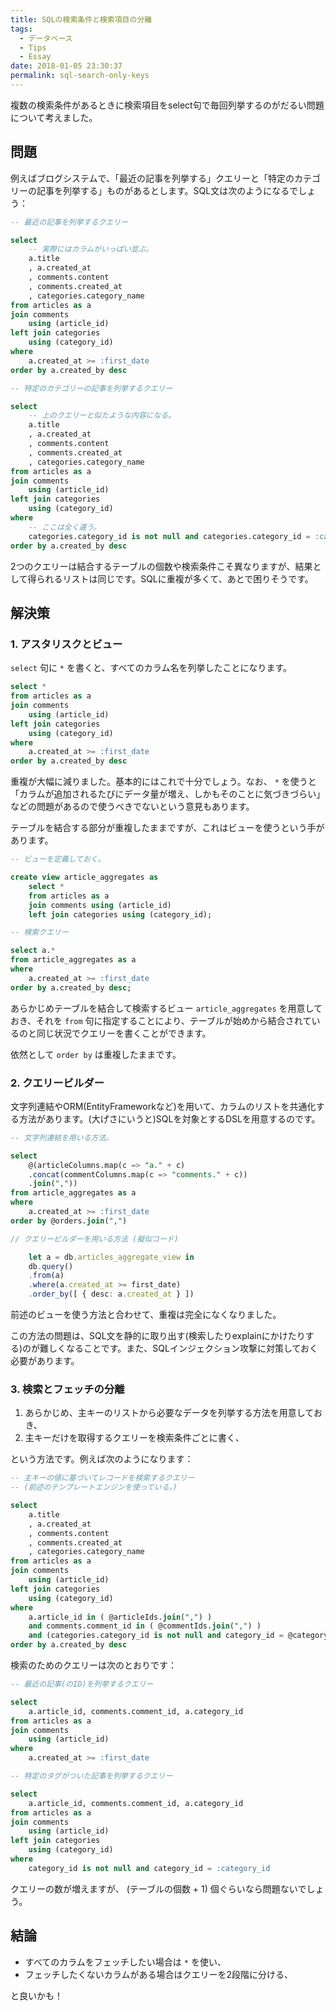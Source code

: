 ```yaml
---
title: SQLの検索条件と検索項目の分離
tags:
  - データベース
  - Tips
  - Essay
date: 2018-01-05 23:30:37
permalink: sql-search-only-keys
---
```


複数の検索条件があるときに検索項目をselect句で毎回列挙するのがだるい問題について考えました。

## 問題

例えばブログシステムで、「最近の記事を列挙する」クエリーと「特定のカテゴリーの記事を列挙する」ものがあるとします。SQL文は次のようになるでしょう：

```sql
-- 最近の記事を列挙するクエリー

select
    -- 実際にはカラムがいっぱい並ぶ。
    a.title
    , a.created_at
    , comments.content
    , comments.created_at
    , categories.category_name
from articles as a
join comments
    using (article_id)
left join categories
    using (category_id)
where
    a.created_at >= :first_date
order by a.created_by desc
```

```sql
-- 特定のカテゴリーの記事を列挙するクエリー

select
    -- 上のクエリーと似たような内容になる。
    a.title
    , a.created_at
    , comments.content
    , comments.created_at
    , categories.category_name
from articles as a
join comments
    using (article_id)
left join categories
    using (category_id)
where
    -- ここは全く違う。
    categories.category_id is not null and categories.category_id = :category_id
order by a.created_by desc
```

2つのクエリーは結合するテーブルの個数や検索条件こそ異なりますが、結果として得られるリストは同じです。SQLに重複が多くて、あとで困りそうです。

## 解決策
### 1. アスタリスクとビュー
`select` 句に `*` を書くと、すべてのカラム名を列挙したことになります。

```sql
select *
from articles as a
join comments
    using (article_id)
left join categories
    using (category_id)
where
    a.created_at >= :first_date
order by a.created_by desc
```

重複が大幅に減りました。基本的にはこれで十分でしょう。なお、 `*` を使うと「カラムが追加されるたびにデータ量が増え、しかもそのことに気づきづらい」などの問題があるので使うべきでないという意見もあります。

テーブルを結合する部分が重複したままですが、これはビューを使うという手があります。

```sql
-- ビューを定義しておく。

create view article_aggregates as
    select *
    from articles as a
    join comments using (article_id)
    left join categories using (category_id);

-- 検索クエリー

select a.*
from article_aggregates as a
where
    a.created_at >= :first_date
order by a.created_by desc;
```

あらかじめテーブルを結合して検索するビュー  `article_aggregates` を用意しておき、それを `from` 句に指定することにより、テーブルが始めから結合されているのと同じ状況でクエリーを書くことができます。

依然として ``order by`` は重複したままです。

### 2. クエリービルダー

文字列連結やORM(EntityFrameworkなど)を用いて、カラムのリストを共通化する方法があります。(大げさにいうと)SQLを対象とするDSLを用意するのです。

```sql
-- 文字列連結を用いる方法。

select
    @(articleColumns.map(c => "a." + c)
    .concat(commentColumns.map(c => "comments." + c))
    .join(","))
from article_aggregates as a
where
    a.created_at >= :first_date
order by @orders.join(",")
```

```typescript
// クエリービルダーを用いる方法 (擬似コード)

    let a = db.articles_aggregate_view in
    db.query()
    .from(a)
    .where(a.created_at >= first_date)
    .order_by([ { desc: a.created_at } ])
```

前述のビューを使う方法と合わせて、重複は完全になくなりました。

この方法の問題は、SQL文を静的に取り出す(検索したりexplainにかけたりする)のが難しくなることです。また、SQLインジェクション攻撃に対策しておく必要があります。

### 3. 検索とフェッチの分離

1. あらかじめ、主キーのリストから必要なデータを列挙する方法を用意しておき、
1. 主キーだけを取得するクエリーを検索条件ごとに書く、

という方法です。例えば次のようになります：

```sql
-- 主キーの値に基づいてレコードを検索するクエリー
-- (前述のテンプレートエンジンを使っている。)

select
    a.title
    , a.created_at
    , comments.content
    , comments.created_at
    , categories.category_name
from articles as a
join comments
    using (article_id)
left join categories
    using (category_id)
where
    a.article_id in ( @articleIds.join(",") )
    and comments.comment_id in ( @commentIds.join(",") )
    and (categories.category_id is not null and category_id = @categoryId)
order by a.created_by desc
```

検索のためのクエリーは次のとおりです：

```sql
-- 最近の記事(のID)を列挙するクエリー

select
    a.article_id, comments.comment_id, a.category_id
from articles as a
join comments
    using (article_id)
where
    a.created_at >= :first_date
```

```sql
-- 特定のタグがついた記事を列挙するクエリー

select
    a.article_id, comments.comment_id, a.category_id
from articles as a
join comments
    using (article_id)
left join categories
    using (category_id)
where
    category_id is not null and category_id = :category_id
```

クエリーの数が増えますが、 (テーブルの個数 + 1) 個ぐらいなら問題ないでしょう。

## 結論
- すべてのカラムをフェッチしたい場合は `*` を使い、
- フェッチしたくないカラムがある場合はクエリーを2段階に分ける、

と良いかも！
